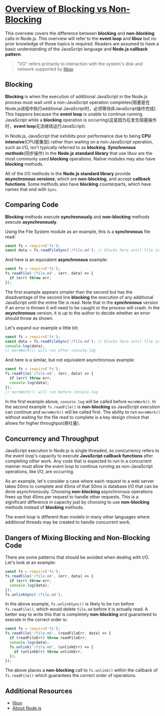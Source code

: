 # [Overview of Blocking vs Non-Blocking](https://nodejs.org/en/docs/guides/blocking-vs-non-blocking/)

This overview covers the difference between **blocking** and **non-blocking** calls in Node.js. This overview will refer to the **event loop** and **libuv** but no prior knowledge of those topics is required. Readers are assumed to have a basic understanding of the JavaScript language and **Node.js callback pattern**.

> "I/O" refers primarily to interaction with the system's disk and network supported by [libuv](http://libuv.org/).

## Blocking

**Blocking** is when the execution of additional JavaScript in the Node.js process must wait until a non-JavaScript operation completes(阻塞是在Node.js进程中执行additional  JavaScript时，必须等待非JavaScript操作完成). This happens because the **event loop** is unable to continue running JavaScript while a **blocking** operation is occurring(这是因为在发生阻塞操作时，**event loop**无法继续运行JavaScript).

In Node.js, JavaScript that exhibits poor performance due to being **CPU intensive**(CPU密集型) rather than waiting on a non-JavaScript operation, such as I/O, isn't typically referred to as **blocking**. ***Synchronous methods***(同步操作) in the **Node.js standard library** that use libuv are the most commonly used **blocking** operations. Native modules may also have **blocking** methods.

All of the I/O methods in the **Node.js standard library** provide ***asynchronous versions***, which are **non-blocking**, and accept **callback functions**. Some methods also have **blocking** counterparts, which have names that end with `Sync`.

## Comparing Code

**Blocking** methods execute **synchronously** and **non-blocking** methods execute **asynchronously**.

Using the File System module as an example, this is a **synchronous** file read:

```JavaScript
const fs = require('fs');
const data = fs.readFileSync('/file.md'); // blocks here until file is read
```

And here is an equivalent **asynchronous** example:

```JavaScript
const fs = require('fs');
fs.readFile('/file.md', (err, data) => {
  if (err) throw err;
});
```

The first example appears simpler than the second but has the disadvantage of the second line **blocking** the execution of any additional JavaScript until the entire file is read. Note that in the ***synchronous*** version if an error is thrown it will need to be caught or the process will crash. In the ***asynchronous*** version, it is up to the author to decide whether an error should throw as shown.

Let's expand our example a little bit:

```JavaScript
const fs = require('fs');
const data = fs.readFileSync('/file.md'); // blocks here until file is read
console.log(data);
// moreWork(); will run after console.log
```

And here is a similar, but not equivalent asynchronous example:

```JavaScript
const fs = require('fs');
fs.readFile('/file.md', (err, data) => {
  if (err) throw err;
  console.log(data);
});
// moreWork(); will run before console.log
```

In the first example above, `console.log` will be called before `moreWork()`. In the second example `fs.readFile()` is **non-blocking** so JavaScript execution can continue and `moreWork()` will be called first. The ability to run `moreWork()` without waiting for the file read to complete is a key design choice that allows for higher throughput(吞吐量).

## Concurrency and Throughput

JavaScript execution in Node.js is single threaded, so concurrency refers to the event loop's capacity to execute **JavaScript callback functions** after completing other work. Any code that is expected to run in a concurrent manner must allow the event loop to continue running as non-JavaScript operations, like I/O, are occurring.

As an example, let's consider a case where each request to a web server takes 50ms to complete and 45ms of that 50ms is database I/O that can be done asynchronously. Choosing **non-blocking** asynchronous operations frees up that 45ms per request to handle other requests. This is a significant difference in capacity just by choosing to use **non-blocking** methods instead of **blocking** methods.

The event loop is different than models in many other languages where additional threads may be created to handle concurrent work.

## Dangers of Mixing Blocking and Non-Blocking Code

There are some patterns that should be avoided when dealing with I/O. Let's look at an example:

```javascript
const fs = require('fs');
fs.readFile('/file.md', (err, data) => {
  if (err) throw err;
  console.log(data);
});
fs.unlinkSync('/file.md');

```

In the above example, `fs.unlinkSync()` is likely to be run before `fs.readFile()`, which would delete `file.md` before it is actually read. A better way to write this that is completely **non-blocking** and guaranteed to execute in the correct order is:

```javascript
const fs = require('fs');
fs.readFile('/file.md', (readFileErr, data) => {
  if (readFileErr) throw readFileErr;
  console.log(data);
  fs.unlink('/file.md', (unlinkErr) => {
    if (unlinkErr) throw unlinkErr;
  });
});

```

The above places a **non-blocking** call to `fs.unlink()` within the callback of `fs.readFile()` which guarantees the correct order of operations.

## Additional Resources

- [libuv](http://libuv.org/)
- [About Node.js](https://nodejs.org/en/about/)



